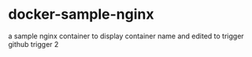 # docker-sample-nginx
a sample nginx container to display container name and edited to trigger
github trigger 2

